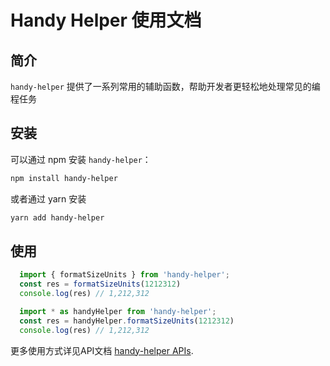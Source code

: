 
# Handy Helper 使用文档

## 简介

`handy-helper` 提供了一系列常用的辅助函数，帮助开发者更轻松地处理常见的编程任务

## 安装

可以通过 npm 安装 `handy-helper`：

```bash
npm install handy-helper
```

或者通过 yarn 安装

```bash
yarn add handy-helper
```

## 使用

```javascript
  import { formatSizeUnits } from 'handy-helper';
  const res = formatSizeUnits(1212312)
  console.log(res) // 1,212,312

  import * as handyHelper from 'handy-helper';
  const res = handyHelper.formatSizeUnits(1212312)
  console.log(res) // 1,212,312
```

更多使用方式详见API文档 [handy-helper APIs](https://129.211.164.125:8888).
